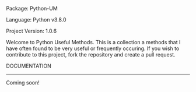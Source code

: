 Package: Python-UM

Language: Python v3.8.0

Project Version: 1.0.6


Welcome to Python Useful Methods. This is a collection a methods that I have often found to be very useful or frequently occuring. If you wish to contribute to this project, fork the repository and create a pull request.

DOCUMENTATION

-----------------------------------------------------------------------------------------------------------------------------------


Coming soon!
